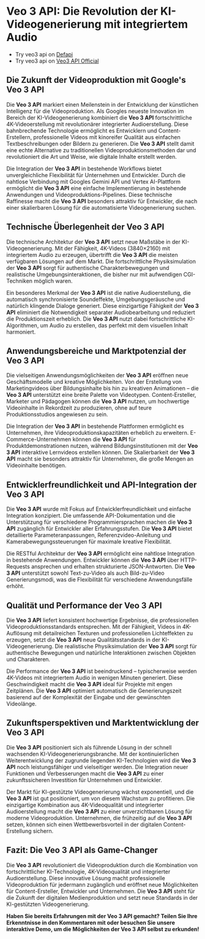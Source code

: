 # Veo 3 API: Die Revolution der KI-Videogenerierung mit integriertem Audio

- Try veo3 api on [Defapi](https://defapi.org/)
- Try veo3 api on [Veo3 API Official](https://veo3api.org/)

## Die Zukunft der Videoproduktion mit Google's Veo 3 API

Die **Veo 3 API** markiert einen Meilenstein in der Entwicklung der künstlichen Intelligenz für die Videoproduktion. Als Googles neueste Innovation im Bereich der KI-Videogenerierung kombiniert die **Veo 3 API** fortschrittliche 4K-Videoerstellung mit revolutionärer integrierter Audioerstellung. Diese bahnbrechende Technologie ermöglicht es Entwicklern und Content-Erstellern, professionelle Videos mit kinoreifer Qualität aus einfachen Textbeschreibungen oder Bildern zu generieren. Die **Veo 3 API** stellt damit eine echte Alternative zu traditionellen Videoproduktionsmethoden dar und revolutioniert die Art und Weise, wie digitale Inhalte erstellt werden.

Die Integration der **Veo 3 API** in bestehende Workflows bietet unvergleichliche Flexibilität für Unternehmen und Entwickler. Durch die nahtlose Verbindung mit Googles Gemini API und Vertex AI-Plattform ermöglicht die **Veo 3 API** eine einfache Implementierung in bestehende Anwendungen und Videoproduktions-Pipelines. Diese technische Raffinesse macht die **Veo 3 API** besonders attraktiv für Entwickler, die nach einer skalierbaren Lösung für die automatisierte Videogenerierung suchen.

## Technische Überlegenheit der Veo 3 API

Die technische Architektur der **Veo 3 API** setzt neue Maßstäbe in der KI-Videogenerierung. Mit der Fähigkeit, 4K-Videos (3840×2160) mit integriertem Audio zu erzeugen, übertrifft die **Veo 3 API** die meisten verfügbaren Lösungen auf dem Markt. Die fortschrittliche Physiksimulation der **Veo 3 API** sorgt für authentische Charakterbewegungen und realistische Umgebungsinteraktionen, die bisher nur mit aufwendigen CGI-Techniken möglich waren.

Ein besonderes Merkmal der **Veo 3 API** ist die native Audioerstellung, die automatisch synchronisierte Soundeffekte, Umgebungsgeräusche und natürlich klingende Dialoge generiert. Diese einzigartige Fähigkeit der **Veo 3 API** eliminiert die Notwendigkeit separater Audiobearbeitung und reduziert die Produktionszeit erheblich. Die **Veo 3 API** nutzt dabei fortschrittliche KI-Algorithmen, um Audio zu erstellen, das perfekt mit dem visuellen Inhalt harmoniert.

## Anwendungsbereiche und Marktpotenzial der Veo 3 API

Die vielseitigen Anwendungsmöglichkeiten der **Veo 3 API** eröffnen neue Geschäftsmodelle und kreative Möglichkeiten. Von der Erstellung von Marketingvideos über Bildungsinhalte bis hin zu kreativen Animationen – die **Veo 3 API** unterstützt eine breite Palette von Videotypen. Content-Ersteller, Marketer und Pädagogen können die **Veo 3 API** nutzen, um hochwertige Videoinhalte in Rekordzeit zu produzieren, ohne auf teure Produktionsstudios angewiesen zu sein.

Die Integration der **Veo 3 API** in bestehende Plattformen ermöglicht es Unternehmen, ihre Videoproduktionskapazitäten erheblich zu erweitern. E-Commerce-Unternehmen können die **Veo 3 API** für Produktdemonstrationen nutzen, während Bildungsinstitutionen mit der **Veo 3 API** interaktive Lernvideos erstellen können. Die Skalierbarkeit der **Veo 3 API** macht sie besonders attraktiv für Unternehmen, die große Mengen an Videoinhalte benötigen.

## Entwicklerfreundlichkeit und API-Integration der Veo 3 API

Die **Veo 3 API** wurde mit Fokus auf Entwicklerfreundlichkeit und einfache Integration konzipiert. Die umfassende API-Dokumentation und die Unterstützung für verschiedene Programmiersprachen machen die **Veo 3 API** zugänglich für Entwickler aller Erfahrungsstufen. Die **Veo 3 API** bietet detaillierte Parameteranpassungen, Referenzvideo-Anleitung und Kamerabewegungssteuerungen für maximale kreative Flexibilität.

Die RESTful Architektur der **Veo 3 API** ermöglicht eine nahtlose Integration in bestehende Anwendungen. Entwickler können die **Veo 3 API** über HTTP-Requests ansprechen und erhalten strukturierte JSON-Antworten. Die **Veo 3 API** unterstützt sowohl Text-zu-Video als auch Bild-zu-Video Generierungsmodi, was die Flexibilität für verschiedene Anwendungsfälle erhöht.

## Qualität und Performance der Veo 3 API

Die **Veo 3 API** liefert konsistent hochwertige Ergebnisse, die professionellen Videoproduktionsstandards entsprechen. Mit der Fähigkeit, Videos in 4K-Auflösung mit detailreichen Texturen und professionellen Lichteffekten zu erzeugen, setzt die **Veo 3 API** neue Qualitätsstandards in der KI-Videogenerierung. Die realistische Physiksimulation der **Veo 3 API** sorgt für authentische Bewegungen und natürliche Interaktionen zwischen Objekten und Charakteren.

Die Performance der **Veo 3 API** ist beeindruckend – typischerweise werden 4K-Videos mit integriertem Audio in wenigen Minuten generiert. Diese Geschwindigkeit macht die **Veo 3 API** ideal für Projekte mit engen Zeitplänen. Die **Veo 3 API** optimiert automatisch die Generierungszeit basierend auf der Komplexität der Eingabe und der gewünschten Videolänge.

## Zukunftsperspektiven und Marktentwicklung der Veo 3 API

Die **Veo 3 API** positioniert sich als führende Lösung in der schnell wachsenden KI-Videogenerierungsbranche. Mit der kontinuierlichen Weiterentwicklung der zugrunde liegenden KI-Technologien wird die **Veo 3 API** noch leistungsfähiger und vielseitiger werden. Die Integration neuer Funktionen und Verbesserungen macht die **Veo 3 API** zu einer zukunftssicheren Investition für Unternehmen und Entwickler.

Der Markt für KI-gestützte Videogenerierung wächst exponentiell, und die **Veo 3 API** ist gut positioniert, um von diesem Wachstum zu profitieren. Die einzigartige Kombination aus 4K-Videoqualität und integrierter Audioerstellung macht die **Veo 3 API** zu einer unverzichtbaren Lösung für moderne Videoproduktion. Unternehmen, die frühzeitig auf die **Veo 3 API** setzen, können sich einen Wettbewerbsvorteil in der digitalen Content-Erstellung sichern.

## Fazit: Die Veo 3 API als Game-Changer

Die **Veo 3 API** revolutioniert die Videoproduktion durch die Kombination von fortschrittlicher KI-Technologie, 4K-Videoqualität und integrierter Audioerstellung. Diese innovative Lösung macht professionelle Videoproduktion für jedermann zugänglich und eröffnet neue Möglichkeiten für Content-Ersteller, Entwickler und Unternehmen. Die **Veo 3 API** steht für die Zukunft der digitalen Medienproduktion und setzt neue Standards in der KI-gestützten Videogenerierung.

**Haben Sie bereits Erfahrungen mit der Veo 3 API gemacht? Teilen Sie Ihre Erkenntnisse in den Kommentaren mit oder besuchen Sie unsere interaktive Demo, um die Möglichkeiten der Veo 3 API selbst zu erkunden!**
